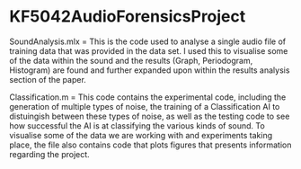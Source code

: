 # KF5042AudioForensicsProject

SoundAnalysis.mlx = This is the code used to analyse a single audio file of training data that was provided in the data set. I used this to visualise some of the data within the sound and the results (Graph, Periodogram, Histogram) are found and further expanded upon within the results analysis section of the paper. 

Classification.m = This code contains the experimental code, including the generation of multiple types of noise, the training of a Classification AI to distuingish between these types of noise, as well as the testing code to see how successful the AI is at classifying the various kinds of sound. To visualise some of the data we are working with and experiments taking place, the file also contains code that plots figures that presents information regarding the project.

